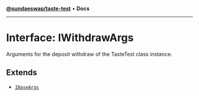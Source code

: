 [**@sundaeswap/taste-test**](../README.md) • **Docs**

***

# Interface: IWithdrawArgs

Arguments for the deposit withdraw of the TasteTest class instance.

## Extends

- [`IBaseArgs`](IBaseArgs.md)
